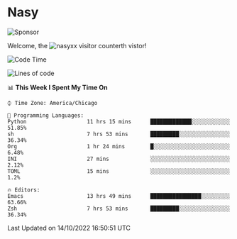 # Nasy

<!--
<p align="center">
<img height="200" src="https://github-readme-stats.vercel.app/api?username=nasyxx&count_private=true&show_icons=true&theme=dracula&include_all_commits=true"/>
<img height="200" src="https://github-readme-stats.vercel.app/api/top-langs/?username=nasyxx&theme=dracula&hide=html,jupyter+notebook&count_private=true&show_icons=true"/>
</p>

  
----------------
-->

![Sponsor](https://img.shields.io/static/v1.svg?label=Sponsor&message=%E2%9D%A4&logo=GitHub&style=flat&color=pink)
 
Welcome, the ![nasyxx visitor counter](https://count.getloli.com/get/@nasyxx?theme=rule34)th vistor!
 
<!--START_SECTION:waka-->
![Code Time](http://img.shields.io/badge/Code%20Time-2%2C719%20hrs%2032%20mins-blue)

![Lines of code](https://img.shields.io/badge/From%20Hello%20World%20I%27ve%20Written-5%20Million%20lines%20of%20code-blue)

📊 **This Week I Spent My Time On** 

```text
⌚︎ Time Zone: America/Chicago

💬 Programming Languages: 
Python                   11 hrs 15 mins      █████████████░░░░░░░░░░░░   51.85% 
sh                       7 hrs 53 mins       █████████░░░░░░░░░░░░░░░░   36.34% 
Org                      1 hr 24 mins        █░░░░░░░░░░░░░░░░░░░░░░░░   6.48% 
INI                      27 mins             ░░░░░░░░░░░░░░░░░░░░░░░░░   2.12% 
TOML                     15 mins             ░░░░░░░░░░░░░░░░░░░░░░░░░   1.2%

🔥 Editors: 
Emacs                    13 hrs 49 mins      ████████████████░░░░░░░░░   63.66% 
Zsh                      7 hrs 53 mins       █████████░░░░░░░░░░░░░░░░   36.34%

```


 Last Updated on 14/10/2022 16:50:51 UTC
<!--END_SECTION:waka-->

<!-- ![visitors](https://visitor-badge.laobi.icu/badge?page_id=nasyxx.nasyxx) -->

